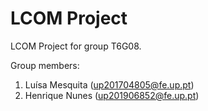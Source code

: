 # LCOM Project

LCOM Project for group T6G08.

Group members:

1. Luísa Mesquita (up201704805@fe.up.pt)
2. Henrique Nunes (up201906852@fe.up.pt)
